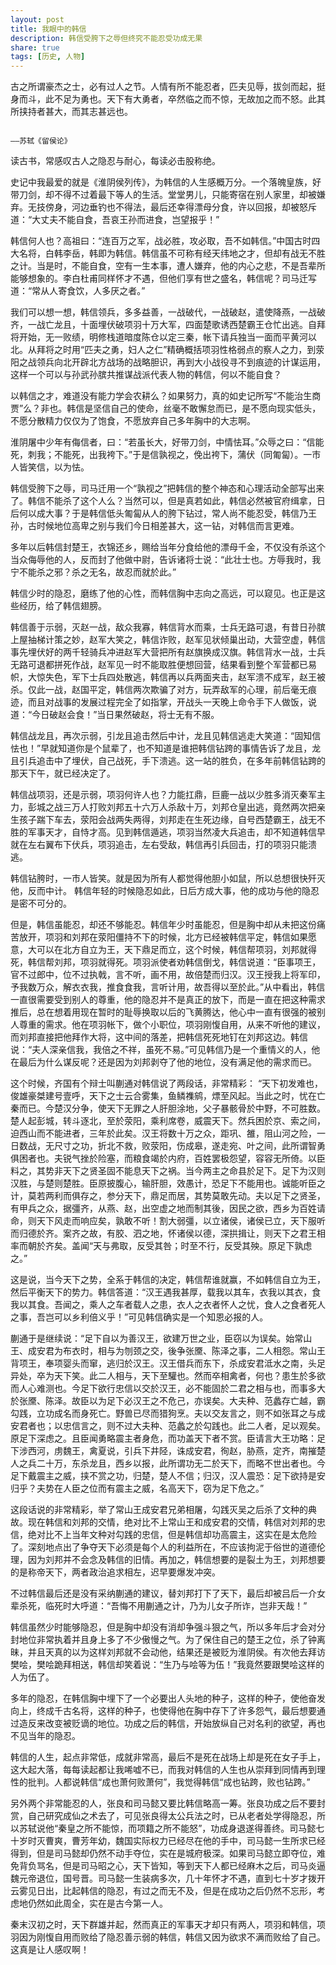 ```yaml
---
layout: post
title: 我眼中的韩信
description: 韩信受胯下之辱但终究不能忍受功成无果
share: true
tags: [历史, 人物]
---
```




古之所谓豪杰之士，必有过人之节。人情有所不能忍者，匹夫见辱，拔剑而起，挺身而斗，此不足为勇也。天下有大勇者，卒然临之而不惊，无故加之而不怒。此其所挟持者甚大，而其志甚远也。

                                                                                                           ——苏轼《留侯论》





读古书，常感叹古人之隐忍与耐心，每读必击股称绝。

史记中我最爱的就是《淮阴侯列传》，为韩信的人生感概万分。一个落魄皇族，好带刀剑，却不得不过着最下等人的生活。堂堂男儿，只能寄宿在别人家里，却被嫌弃。无技傍身，河边垂钓也不得法，最后还幸得漂母分食，许以回报，却被怒斥道：“大丈夫不能自食，吾哀王孙而进食，岂望报乎！”

韩信何人也？高祖曰：“连百万之军，战必胜，攻必取，吾不如韩信。”中国古时四大名将，白韩李岳，韩即为韩信。韩信虽不可称有经天纬地之才，但却有战无不胜之计。当是时，不能自食，空有一生本事，遭人嫌弃，他的内心之悲，不是吾辈所能够想象的。李白杜甫同样怀才不遇，但他们享有世之盛名，韩信呢？司马迁写道：“常从人寄食饮，人多厌之者。”

我们可以想一想，韩信领兵，多多益善，一战破代，一战破赵，遣使降燕，一战破齐，一战亡龙且，十面埋伏破项羽十万大军，四面楚歌诱西楚霸王仓忙出逃。自拜将开始，无一败绩，明修栈道暗度陈仓以定三秦，帐下请兵独当一面而平黄河以北。从拜将之时用“匹夫之勇，妇人之仁”精确概括项羽性格弱点的察人之力，到荥阳之战领兵向北开辟北方战场的战略胆识，再到大小战役寻不到痕迹的计谋运用，这样一个可以与孙武孙膑共推谋战派代表人物的韩信，何以不能自食？

以韩信之才，难道没有能力学会农耕么？如果努力，真的如史记所写“不能治生商贾”么？非也。韩信是坚信自己的使命，丝毫不敢懈怠而已，是不愿向现实低头，不愿分散精力仅仅为了饱食，不愿放弃自己多年胸中的大志啊。

淮阴屠中少年有侮信者，曰：“若虽长大，好带刀剑，中情怯耳。”众辱之曰：“信能死，刺我；不能死，出我袴下。”于是信孰视之，俛出袴下，蒲伏（同匍匐）。一市人皆笑信，以为怯。

韩信受胯下之辱，司马迁用一个“孰视之”把韩信的整个神态和心理活动全部写出来了。韩信不能杀了这个人么？当然可以，但是真若如此，韩信必然被官府缉拿，日后何以成大事？于是韩信低头匍匐从人的胯下钻过，常人尚不能忍受，韩信乃王孙，古时候地位高卑之别与我们今日相差甚大，这一钻，对韩信而言更难。

多年以后韩信封楚王，衣锦还乡，赐给当年分食给他的漂母千金，不仅没有杀这个当众侮辱他的人，反而封了他做中尉，告诉诸将士说：“此壮士也。方辱我时，我宁不能杀之邪？杀之无名，故忍而就於此。”


韩信少时的隐忍，磨练了他的心性，而韩信胸中志向之高远，可以窥见。也正是这些经历，给了韩信翅膀。

韩信善于示弱，灭赵一战，敌众我寡，韩信背水而乘，士兵无路可退，有昔日孙膑上屋抽梯计策之妙，赵军大笑之，韩信诈败，赵军见状倾巢出动，大营空虚，韩信事先埋伏好的两千轻骑兵冲进赵军大营把所有赵旗换成汉旗。韩信背水一战，士兵无路可退都拼死作战，赵军见一时不能取胜便想回营，结果看到整个军营都已易帜，大惊失色，军下士兵四处散逃，韩信再以兵两面夹击，赵军溃不成军，赵王被杀。仅此一战，赵国平定，韩信两次欺骗了对方，玩弄敌军的心理，前后毫无痕迹，而且对战事的发展过程完全了如指掌，开战头一天晚上命令手下人做饭，说道：“今日破赵会食！”当日果然破赵，将士无有不服。

韩信战龙且，再次示弱，引龙且追击然后中计，龙且见韩信逃走大笑道：“固知信怯也！”早就知道你是个鼠辈了，也不知道是谁把韩信钻跨的事情告诉了龙且，龙且引兵追击中了埋伏，自己战死，手下溃逃。这一站的胜负，在多年前韩信钻跨的那天下午，就已经决定了。

韩信战项羽，还是示弱，项羽何许人也？力能扛鼎，巨鹿一战以少胜多消灭秦军主力，彭城之战三万人打败刘邦五十六万人杀敌十万，刘邦仓皇出逃，竟然两次把亲生孩子踹下车去，荥阳会战两失两得，刘邦走在生死边缘，自号西楚霸王，战无不胜的军事天才，自恃才高。见到韩信遁逃，项羽当然凌大兵追击，却不知道韩信早就在左右翼布下伏兵，项羽追击，左右受敌，韩信再引兵回击，打的项羽只能溃逃。

韩信钻胯时，一市人皆笑。就是因为所有人都觉得他胆小如鼠，所以总想很快歼灭他，反而中计。
韩信年轻的时候隐忍如此，日后方成大事，他的成功与他的隐忍是密不可分的。

但是，韩信虽能忍，却还不够能忍。韩信年少时虽能忍，但是胸中却从未把这份痛苦放开，项羽和刘邦在荥阳僵持不下的时候，北方已经被韩信平定，韩信如果愿意，大可以在北方自立为王，天下鼎足而立，这个时候，韩信帮项羽，刘邦就得死，韩信帮刘邦，项羽就得死。项羽派使者劝韩信倒戈，韩信说道：“臣事项王，官不过郎中，位不过执戟，言不听，画不用，故倍楚而归汉。汉王授我上将军印，予我数万众，解衣衣我，推食食我，言听计用，故吾得以至於此。”从中看出，韩信一直很需要受到别人的尊重，他的隐忍并不是真正的放下，而是一直在把这种需求推后，总在想着用现在暂时的耻辱换取以后的飞黄腾达，他心中一直有很强的被别人尊重的需求。他在项羽帐下，做个小职位，项羽刚愎自用，从来不听他的建议，而刘邦直接把他拜作大将，这中间的落差，把韩信死死地钉在刘邦这边。韩信说：“夫人深亲信我，我倍之不祥，虽死不易。”可见韩信乃是一个重情义的人，他在最后为什么谋反呢？还是因为刘邦剥夺了他的地位，没有满足他的需求而已。

这个时候，齐国有个辩士叫蒯通对韩信说了两段话，非常精彩：
“天下初发难也，俊雄豪桀建号壹呼，天下之士云合雾集，鱼鳞襍鹓，熛至风起。当此之时，忧在亡秦而已。今楚汉分争，使天下无罪之人肝胆涂地，父子暴骸骨於中野，不可胜数。楚人起彭城，转斗逐北，至於荥阳，乘利席卷，威震天下。然兵困於京、索之间，迫西山而不能进者，三年於此矣。汉王将数十万之众，距巩、雒，阻山河之险，一日数战，无尺寸之功，折北不救，败荥阳，伤成皋，遂走宛、叶之间，此所谓智勇俱困者也。夫锐气挫於险塞，而粮食竭於内府，百姓罢极怨望，容容无所倚。以臣料之，其势非天下之贤圣固不能息天下之祸。当今两主之命县於足下。足下为汉则汉胜，与楚则楚胜。臣原披腹心，输肝胆，效愚计，恐足下不能用也。诚能听臣之计，莫若两利而俱存之，参分天下，鼎足而居，其势莫敢先动。夫以足下之贤圣，有甲兵之众，据彊齐，从燕、赵，出空虚之地而制其後，因民之欲，西乡为百姓请命，则天下风走而响应矣，孰敢不听！割大弱彊，以立诸侯，诸侯已立，天下服听而归德於齐。案齐之故，有胶、泗之地，怀诸侯以德，深拱揖让，则天下之君王相率而朝於齐矣。盖闻“天与弗取，反受其咎；时至不行，反受其殃。原足下孰虑之。”

这是说，当今天下之势，全系于韩信的决定，韩信帮谁就赢，不如韩信自立为王，然后平衡天下的势力。韩信答道：“汉王遇我甚厚，载我以其车，衣我以其衣，食我以其食。吾闻之，乘人之车者载人之患，衣人之衣者怀人之忧，食人之食者死人之事，吾岂可以乡利倍义乎！”可见韩信确实是一个知恩必报的人。

蒯通于是继续说：“足下自以为善汉王，欲建万世之业，臣窃以为误矣。始常山王、成安君为布衣时，相与为刎颈之交，後争张黡、陈泽之事，二人相怨。常山王背项王，奉项婴头而窜，逃归於汉王。汉王借兵而东下，杀成安君泜水之南，头足异处，卒为天下笑。此二人相与，天下至驩也。然而卒相禽者，何也？患生於多欲而人心难测也。今足下欲行忠信以交於汉王，必不能固於二君之相与也，而事多大於张黡、陈泽。故臣以为足下必汉王之不危己，亦误矣。大夫种、范蠡存亡越，霸勾践，立功成名而身死亡。野兽已尽而猎狗烹。夫以交友言之，则不如张耳之与成安君者也；以忠信言之，则不过大夫种、范蠡之於勾践也。此二人者，足以观矣。原足下深虑之。且臣闻勇略震主者身危，而功盖天下者不赏。臣请言大王功略：足下涉西河，虏魏王，禽夏说，引兵下井陉，诛成安君，徇赵，胁燕，定齐，南摧楚人之兵二十万，东杀龙且，西乡以报，此所谓功无二於天下，而略不世出者也。今足下戴震主之威，挟不赏之功，归楚，楚人不信；归汉，汉人震恐：足下欲持是安归乎？夫势在人臣之位而有震主之威，名高天下，窃为足下危之。”

这段话说的非常精彩，举了常山王成安君兄弟相屠，勾践灭吴之后杀了文种的典故。现在韩信和刘邦的交情，绝对比不上常山王和成安君的交情，韩信对刘邦的忠信，绝对比不上当年文种对勾践的忠信，但是韩信却功高震主，这实在是太危险了。深刻地点出了争夺天下必须是每个人的利益所在，不应该拘泥于俗世的道德伦理，因为刘邦并不会念及韩信的旧情。再加之，韩信想要的是裂土为王，刘邦想要的是称帝天下，两者政治追求相左，迟早要爆发冲突。

不过韩信最后还是没有采纳蒯通的建议，替刘邦打下了天下，最后却被吕后一介女辈杀死，临死时大呼道：“吾悔不用蒯通之计，乃为儿女子所诈，岂非天哉！”

韩信虽然少时能够隐忍，但是胸中却没有消却争强斗狠之气，所以多年后才会对分封地位非常执着并且身上多了不少傲慢之气。为了保住自己的楚王之位，杀了钟离昧，并且天真的以为这样刘邦就不会动他，结果还是被贬为淮阴侯。有次他去拜访樊哙，樊哙跪拜相送，韩信却笑着说：“生乃与哙等为伍！”我竟然要跟樊哙这样的人为伍了。

多年的隐忍，在韩信胸中埋下了一个必要出人头地的种子，这样的种子，使他奋发向上，终成千古名将，这样的种子，也使得他在胸中存下了许多怨气，最后想要通过造反来改变被贬谪的地位。功成之后的韩信，开始放纵自己对名利的欲望，再也不见当年的隐忍。

韩信的人生，起点非常低，成就非常高，最后不是死在战场上却是死在女子手上，这大起大落，每每读起都让我唏嘘不已，而我对韩信的人生也从崇拜到同情再到理性的批判。人都说韩信“成也萧何败萧何”，我觉得韩信“成也钻跨，败也钻跨。”

另外两个非常能忍的人，张良和司马懿又要比韩信略高一筹。张良功成之后不要封赏，自己研究成仙之术去了，可见张良得太公兵法之时，已从老者处学得隐忍，所以苏轼说他“秦皇之所不能惊，而项籍之所不能怒”，功成身退遂得善终。司马懿七十岁时灭曹爽，曹芳年幼，魏国实际权力已经尽在他的手中，司马懿一生所求已经得到，但是司马懿却仍然不动手夺位，实在是城府极深。如果司马懿立即夺位，难免背负骂名，但是司马昭之心，天下皆知，等到天下人都已经麻木之后，司马炎逼魏元帝退位，国号晋。司马懿一生装病多次，几十年怀才不遇，直到七十岁才拨开云雾见日出，比起韩信的隐忍，有过之而无不及，但是在成功之后仍然不忘形，考虑地仍然如此周全，实在是古今第一人。

秦末汉初之时，天下群雄并起，然而真正的军事天才却只有两人，项羽和韩信，项羽因为刚愎自用而败给了隐忍善示弱的韩信，韩信又因为欲求不满而败给了自己。这真是让人感叹啊！
